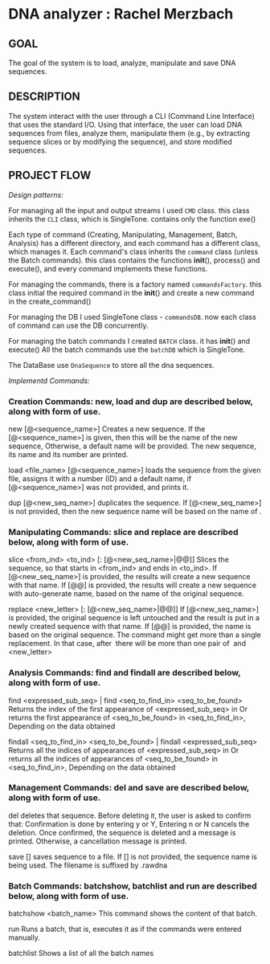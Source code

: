 # DNA analyzer : Rachel Merzbach

## GOAL ##
The goal of the system is to load, analyze, manipulate and save DNA sequences.


## DESCRIPTION ##
The system interact with the user through a CLI (Command Line Interface) that uses the standard I/O.
Using that interface, the user can load DNA sequences from files, analyze them, manipulate them (e.g., by extracting
sequence slices or by modifying the sequence), and store modified sequences.


## PROJECT FLOW ##

*Design patterns:*

For managing all the input and output streams I used `CMD` class. this class inherits the `CLI` class, which is SingleTone.
contains only the function exe()

Each type of command (Creating, Manipulating, Management, Batch, Analysis) has a different directory, and each command has a different class, which manages it.
Each command's class inherits the `command` class (unless the Batch commands). this class contains the functions __init__(), process() and execute(), and every command implements these functions.

For managing the commands, there is a factory named `commandsFactory`. this class initial the required command in the __init__() and create a new command in the create_command() 

For managing the DB I used SingleTone class - `commandsDB`. now each class of command can use the DB concurrently.

For managing the batch commands I created `BATCH` class. it has __init__() and execute()
All the batch commands use the `batchDB` which is SingleTone.

The DataBase use `DnaSequence` to store all the dna sequences.



*Implementd Commands:*


### Creation Commands: new, load and dup are described below, along with form of use.

new <sequence> [@<sequence_name>] 
Creates a new sequence. If the ​[@<sequence_name>] is given, then this will be the name of the new sequence, Otherwise, a default name will be provided. The new sequence, its name and its number are printed.

load <file_name> [@<sequence_name>] 
loads the sequence from the given file, assigns it with a number (ID) and a default name, if [@<sequence_name>] was not provided, and prints it.

dup <seq> [@<new_seq_name>]
duplicates the sequence. If [@<new_seq_name>] is not provided, then the new sequence name will be based on the name of ​<seq>.

 
### Manipulating Commands: slice and replace are described below, along with form of use.

slice <seq> <from_ind> <to_ind> [: [@<new_seq_name>|@@]]
Slices the sequence, so that starts in <from_ind> and ends in <to_ind>.
If [@<new_seq_name>] is provided, the results will create a new sequence with that name.
If [@@] is provided, the results will create a new sequence with auto-generate name, based on the name of the original sequence.
 
replace <seq> <index> <new_letter> [: [@<new_seq_name>|@@]]
If [​@<new_seq_name>] is provided, the original sequence is left untouched and the result is put in a newly created sequence with that name.
If ​[@@] is provided, the name is based on the original sequence.
The command might get more than a single replacement. In that case, after ​<seq> there will be more than one pair of ​<index> and ​<new_letter>

 
### Analysis Commands: find and findall are described below, along with form of use.
 
find <seq> <expressed_sub_seq> | find <seq_to_find_in> <seq_to_be_found>
Returns the index of the first appearance of <expressed_sub_seq> in <seq>
Or returns the first appearance of <seq_to_be_found> in <seq_to_find_in>, Depending on the data obtained
                                                              
findall <seq_to_find_in> <seq_to_be_found> | findall <seq> <expressed_sub_seq> 
Returns all the indices of appearances of <expressed_sub_seq> in <seq>
Or returns all the indices of appearances of <seq_to_be_found> in <seq_to_find_in>, Depending on the data obtained


### Management Commands: del and save are described below, along with form of use.

del <seq>
deletes that sequence.
Before deleting it, the user is asked to confirm that: Confirmation is done by entering y or Y, Entering n or N cancels the deletion.
Once confirmed, the sequence is deleted and a message is printed. Otherwise, a cancellation message is printed.

save <seq> [<filename>]
saves sequence <seq> to a file. If [<filename>] is not provided, the sequence name is being used. The filename is suffixed by .rawdna


### Batch Commands: batchshow, batchlist and run are described below, along with form of use.
 
batchshow <batch_name>
This command shows the content of that batch.

run <batchname> 
Runs a batch, that is, executes it as if the commands were entered manually.
 
batchlist
Shows a list of all the batch names
